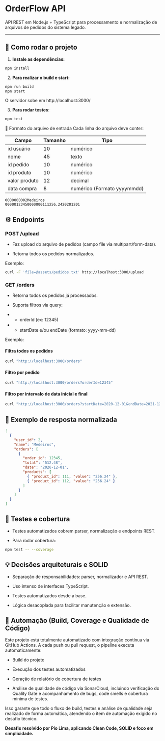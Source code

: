 # OrderFlow API

API REST em Node.js + TypeScript para processamento e normalização de arquivos de pedidos do sistema legado.

---

## :rocket: **Como rodar o projeto**

1. **Instale as dependências:**
```bash
npm install
```

2. **Para realizar o build e start:**
```bash
npm run build
npm start
```

O servidor sobe em http://localhost:3000/

3. **Para rodar testes:**
```bash
npm test
```

:paperclip: Formato do arquivo de entrada
Cada linha do arquivo deve conter:

| Campo         | Tamanho | Tipo                      |
| ------------- | ------- | ------------------------- |
| id usuário    | 10      | numérico |
| nome          | 45      | texto    |
| id pedido     | 10      | numérico |
| id produto    | 10      | numérico |
| valor produto | 12      | decimal  |
| data compra   | 8       | numérico (Formato yyyymmdd)|

```
0000000002Medeiros                                   00000123450000000111256.2420201201
```

## :gear: Endpoints
### POST /upload
* Faz upload do arquivo de pedidos (campo file via multipart/form-data).

* Retorna todos os pedidos normalizados.

Exemplo:

```bash
curl -F 'file=@assets/pedidos.txt' http://localhost:3000/upload
```

### GET /orders
* Retorna todos os pedidos já processados.

* Suporta filtros via query:

* * orderId (ex: 12345)

* * startDate e/ou endDate (formato: yyyy-mm-dd)

Exemplo:

#### Filtra todos os pedidos
```bash
curl "http://localhost:3000/orders"
```

#### Filtro por pedido
```bash
curl "http://localhost:3000/orders?orderId=12345"
```

#### Filtro por intervalo de data inicial e final
```bash
curl "http://localhost:3000/orders?startDate=2020-12-01&endDate=2021-12-31"
```

## :bookmark_tabs: Exemplo de resposta normalizada

```json
[
  {
    "user_id": 2,
    "name": "Medeiros",
    "orders": [
      {
        "order_id": 12345,
        "total": "512.48",
        "date": "2020-12-01",
        "products": [
          { "product_id": 111, "value": "256.24" },
          { "product_id": 112, "value": "256.24" }
        ]
      }
    ]
  }
]
```

## :test_tube: Testes e cobertura

* Testes automatizados cobrem parser, normalização e endpoints REST.

* Para rodar cobertura:

```bash
npm test -- --coverage
```

## :bulb: Decisões arquiteturais e SOLID

* Separação de responsabilidades: parser, normalizador e API REST.

* Uso intenso de interfaces TypeScript.

* Testes automatizados desde a base.

* Lógica desacoplada para facilitar manutenção e extensão.

## :rocket: Automação (Build, Coverage e Qualidade de Código)
Este projeto está totalmente automatizado com integração contínua via GitHub Actions.
A cada push ou pull request, o pipeline executa automaticamente:

* Build do projeto

* Execução dos testes automatizados

* Geração de relatório de cobertura de testes

* Análise de qualidade de código via SonarCloud, incluindo verificação do Quality Gate e acompanhamento de bugs, code smells e cobertura mínima de testes.

Isso garante que todo o fluxo de build, testes e análise de qualidade seja realizado de forma automática, atendendo o item de automação exigido no desafio técnico.


**Desafio resolvido por Pio Lima, aplicando Clean Code, SOLID e foco em simplicidade.**